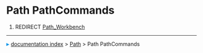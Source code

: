 # Path PathCommands
1.  REDIRECT [Path\_Workbench](Path_Workbench.md)



---
![](images/Right_arrow.png) [documentation index](../README.md) > [Path](Path_Workbench.md) > Path PathCommands
